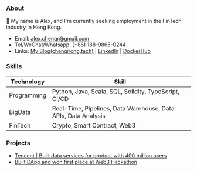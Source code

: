 ### About

👋 My name is Alex, and I'm currently seeking employment in the FinTech industry in Hong Kong.

- Email: alex.chenqr@gmail.com
- Tel/WeChat/Whatsapp: (+86) 188-9865-0244
- Links: [My Blog(chenqirong.tech)](https://chenqirong.tech) | [LinkedIn](https://www.linkedin.com/in/alexchenqr/) | [DockerHub](https://hub.docker.com/u/alexchenqr)

### Skills

| Technology      | Skill |
| ----------- | ----------- |
| Programming      | Python, Java, Scala, SQL, Solidity, TypeScript, CI/CD|
| BigData   | Real-Time, Pipelines, Data Warehouse, Data APIs, Data Analysis |
| FinTech | Crypto, Smart Contract, Web3 |

### Projects

- [Tencent | Built data services for product with 400 million users](https://chenqirong.tech/p-data-platform.html)
- [Built DApp and won first place at Web3 Hackathon](https://chenqirong.tech/web3-hackathon.html)
